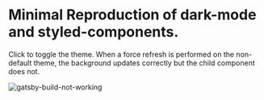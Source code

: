 # Minimal Reproduction of dark-mode and styled-components.

Click to toggle the theme. When a force refresh is performed on the non-default theme, the background updates correctly but the child component does not.

![gatsby-build-not-working](https://user-images.githubusercontent.com/29780384/88467680-6c60ee80-ced1-11ea-981f-8f5ac72c1931.gif)